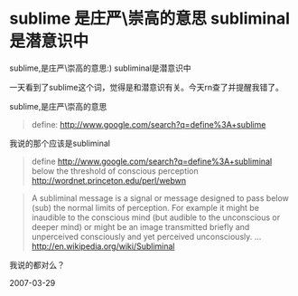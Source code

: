 # sublime 是庄严\崇高的意思 subliminal是潜意识中

sublime,是庄严\崇高的意思:) subliminal是潜意识中

一天看到了sublime这个词，觉得是和潜意识有关。今天rn查了并提醒我错了。

sublime,是庄严\崇高的意思
> define: http://www.google.com/search?q=define%3A+sublime

我说的那个应该是subliminal

> define http://www.google.com/search?q=define%3A+subliminal
> below the threshold of conscious perception
> http://wordnet.princeton.edu/perl/webwn

> A subliminal message is a signal or message designed to pass below
(sub) the normal limits of perception. For example it might be inaudible
to the conscious mind (but audible to the unconscious or deeper mind) or
might be an image transmitted briefly and unperceived consciously and
yet perceived unconsciously. ...
> http://en.wikipedia.org/wiki/Subliminal

我说的都对么？

2007-03-29